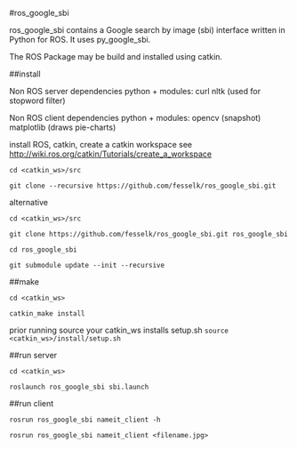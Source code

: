 #ros_google_sbi

ros_google_sbi contains a Google search by image (sbi) interface written in Python for ROS. It uses py_google_sbi.

The ROS Package may be build and installed using catkin.

##install

Non ROS server dependencies python + modules: curl nltk (used for stopword filter)

Non ROS client dependencies python + modules: opencv (snapshot) matplotlib (draws pie-charts)

install ROS, catkin, create a catkin workspace see http://wiki.ros.org/catkin/Tutorials/create_a_workspace

```
cd <catkin_ws>/src

git clone --recursive https://github.com/fesselk/ros_google_sbi.git
```
alternative
```
cd <catkin_ws>/src

git clone https://github.com/fesselk/ros_google_sbi.git ros_google_sbi

cd ros_google_sbi

git submodule update --init --recursive
```

##make
```
cd <catkin_ws>

catkin_make install
```

prior running source your catkin_ws installs setup.sh `source <catkin_ws>/install/setup.sh`

##run server
```
cd <catkin_ws>

roslaunch ros_google_sbi sbi.launch
```

##run client
```
rosrun ros_google_sbi nameit_client -h

rosrun ros_google_sbi nameit_client <filename.jpg>
```
